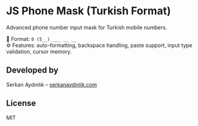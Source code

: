# JS Phone Mask (Turkish Format)

Advanced phone number input mask for Turkish mobile numbers.

📱 Format: `0 (5__) ___ __ __`  
⚙️ Features: auto-formatting, backspace handling, paste support, input type validation, cursor memory.

## Developed by
Serkan Aydınlık – [serkanaydinlik.com](https://serkanaydinlik.com)

## License
MIT

